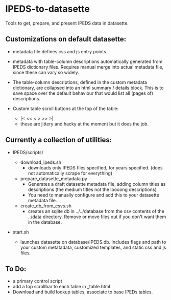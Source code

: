 # IPEDS-to-datasette
Tools to get, prepare, and present IPEDS data in datasette.


## Customizations on default datasette:

- metadata file defines css and js entry points.

- metadata with table-column descriptions automatically generated from IPEDS dictionary files. Requires manual merge into actual metadata file, since these can vary so widely. 

- The table-column descriptions, defined in the custom metadata dictionary, are collapsed into an html summary / details block. This is to save space over the default behaviour that would list all (pages of) descriptions.  

- Custom table scroll buttons at the top of the table:
    - |< << < > >> >|
    - these are jittery and hacky at the moment but it does the job.


## Currently a collection of utilities:

- IPEDS/scripts/
    - download_ipeds.sh 
        - downloads only IPEDS files specified, for years specified. (does not automatically scrape for everything)
    - prepare_datasette_metadata.py 
        - Generates a draft datasette metadata file, adding column titles as descriptions (the medium titles not the loooong descriptions)  
        - You need to manually configure and add this to your datasette metadata file.
    - create_db_from_csvs.sh
        - creates an sqlite db in ../../database from the csv contents of the ../data directory. Remove or move files out if you don't want them in the database. 
    
- start.sh
    - launches datasette on database/IPEDS.db. Includes flags and path to your custom metatadata, customized templates, and static css and js files.




## To Do:
- a primary control script
- add a top scrollbar to each table in _table.html
- Download and build lookup tables, associate to base IPEDs tables. 